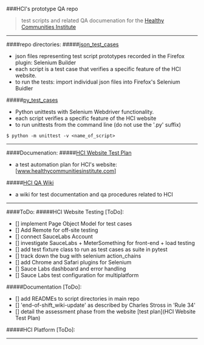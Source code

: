 ###HCI's prototype QA repo
>test scripts and related QA documenation for the [Healthy Communities Institute]  

__________________________

####repo directories:
#####[json_test_cases]
- json files representing test script prototypes recorded in the Firefox plugin: Selenium Builder
- each script is a test case that verifies a specific feature of the HCI website.
- to run the tests: import individual json files into Firefox's Selenium Buidler

#####[py_test_cases]
- Python unittests with Selenium Webdriver functionality.
- each script verifies a specific feature of the HCI website
- to run unittests from the command line (do not use the '.py' suffix)  

>
```cli
$ python -m unittest -v <name_of_script>
```

__________________________________
####Documenation:
#####[HCI Website Test Plan]
- a test automation plan for HCI's website: [www.healthycommunitiesinstitute.com] 

#####[HCI QA Wiki]
- a wiki for test documentation and qa procedures related to HCI

_________________________________
####ToDo:
#####HCI Website Testing [ToDo]:
- [] implement Page Object Model for test cases
- [] Add Remote for off-site testing
- [] connect SauceLabs Account
- [] investigate SauceLabs + MeterSomething for front-end + load testing
- [] add test fixture class to run as test cases as suite in pytest
- [] track down the bug with selenium action_chains
- [] add Chrome and Safari plugins for Selenium
- [] Sauce Labs dashboard and error handling
- [] Sauce Labs test configuration for multiplatform

#####Documentation [ToDo]:
- [] add READMEs to script directories in main repo
- [] 'end-of-shift_wiki-update' as described by Charles Stross in 'Rule 34'
- [] detail the assessment phase from the website [test plan](HCI Website Test Plan)

#####HCI Platform [ToDo]:
______________________________________

[py_test_cases]:https://github.com/jayjaycody/hci_qa/tree/master/py_test_cases
[HCI Website Test Plan]:https://github.com/jayjaycody/hci_qa/wiki/HCI-Website-Test-Plan
[Healthy Communities Institute]:https://healthycommunitiesinstitute.com
[www.healthycommunitiesinstitute.com]:https://healthycommunitiesinstitute.com
[HCI QA Wiki]::https://github.com/jayjaycody/hci_qa/wiki/HCI-Website-Test-Plan
[json_test_cases]:https://github.com/jayjaycody/hci_qa/tree/master/json_test_cases
